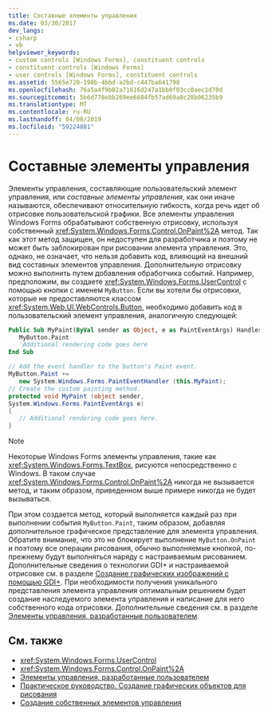 ```yaml
---
title: Составные элементы управления
ms.date: 03/30/2017
dev_langs:
- csharp
- vb
helpviewer_keywords:
- custom controls [Windows Forms], constituent controls
- constituent controls [Windows Forms]
- user controls [Windows Forms], constituent controls
ms.assetid: 5565e720-198b-4bbd-a2bd-c447ba641798
ms.openlocfilehash: 76a5a4f9b02a71616d247a1bb0f03cc0aec1d70d
ms.sourcegitcommit: 5b6d778ebb269ee6684fb57ad69a8c28b06235b9
ms.translationtype: MT
ms.contentlocale: ru-RU
ms.lasthandoff: 04/08/2019
ms.locfileid: "59224881"
---
```

# <a name="constituent-controls"></a>Составные элементы управления
Элементы управления, составляющие пользовательский элемент управления, или *составные элементы управления*, как они иначе называются, обеспечивают относительную гибкость, когда речь идет об отрисовке пользовательской графики. Все элементы управления Windows Forms обрабатывают собственную отрисовку, используя собственный <xref:System.Windows.Forms.Control.OnPaint%2A> метод. Так как этот метод защищен, он недоступен для разработчика и поэтому не может быть заблокирован при рисовании элемента управления. Это, однако, не означает, что нельзя добавить код, влияющий на внешний вид составных элементов управления. Дополнительную отрисовку можно выполнить путем добавления обработчика событий. Например, предположим, вы создаете <xref:System.Windows.Forms.UserControl> с помощью кнопки с именем `MyButton`. Если вы хотели бы отрисовки, которые не предоставляются классом <xref:System.Web.UI.WebControls.Button>, необходимо добавить код в пользовательский элемент управления, аналогичную следующей:  
  
```vb  
Public Sub MyPaint(ByVal sender as Object, e as PaintEventArgs) Handles _  
   MyButton.Paint  
   'Additional rendering code goes here  
End Sub  
```  
  
```csharp  
// Add the event handler to the button's Paint event.  
MyButton.Paint +=   
   new System.Windows.Forms.PaintEventHandler (this.MyPaint);  
// Create the custom painting method.  
protected void MyPaint (object sender,   
System.Windows.Forms.PaintEventArgs e)  
{  
   // Additional rendering code goes here.  
}  
```  
  
> [!NOTE]
>  Некоторые Windows Forms элементы управления, такие как <xref:System.Windows.Forms.TextBox>, рисуются непосредственно с Windows. В таком случае <xref:System.Windows.Forms.Control.OnPaint%2A> никогда не вызывается метод, и таким образом, приведенном выше примере никогда не будет вызываться.  
  
 При этом создается метод, который выполняется каждый раз при выполнении события `MyButton.Paint`, таким образом, добавляя дополнительное графическое представление для элемента управления. Обратите внимание, что это не блокирует выполнение `MyButton.OnPaint` и поэтому все операции рисования, обычно выполняемые кнопкой, по-прежнему будут выполняться наряду с настраиваемым рисованием. Дополнительные сведения о технологии GDI+ и настраиваемой отрисовке см. в разделе [Создание графических изображений с помощью GDI+](../advanced/how-to-create-graphics-objects-for-drawing.md). При необходимости получения уникального представления элемента управления оптимальным решением будет создание наследуемого элемента управления и написание для него собственного кода отрисовки. Дополнительные сведения см. в разделе [Элементы управления, разработанные пользователем](user-drawn-controls.md).  
  
## <a name="see-also"></a>См. также

- <xref:System.Windows.Forms.UserControl>
- <xref:System.Windows.Forms.Control.OnPaint%2A>
- [Элементы управления, разработанные пользователем](user-drawn-controls.md)
- [Практическое руководство. Создание графических объектов для рисования](../advanced/how-to-create-graphics-objects-for-drawing.md)
- [Создание собственных элементов управления](varieties-of-custom-controls.md)
